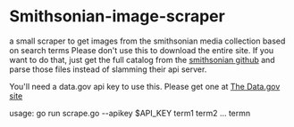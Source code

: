 # Smithsonian-image-scraper
a small scraper to get images from the smithsonian media collection based on search terms
Please don't use this to download the entire site. If you want to do that, just get the full catalog from the [smithsonian github](https://github.com/Smithsonian/OpenAccess) and parse those files instead of slamming their api server.

You'll need a data.gov api key to use this. Please get one at [The Data.gov site](https://api.data.gov/signup/)


usage: go run scrape.go --apikey $API_KEY term1 term2 ... termn

